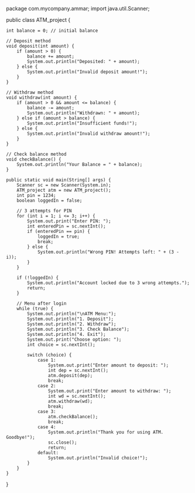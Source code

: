 package com.mycompany.ammar;
import java.util.Scanner;

public class ATM_project  {

    int balance = 0; // initial balance

    // Deposit method
    void deposit(int amount) {
        if (amount > 0) {
            balance += amount;
            System.out.println("Deposited: " + amount);
        } else {
            System.out.println("Invalid deposit amount!");
        }
    }

    // Withdraw method
    void withdraw(int amount) {
        if (amount > 0 && amount <= balance) {
            balance -= amount;
            System.out.println("Withdrawn: " + amount);
        } else if (amount > balance) {
            System.out.println("Insufficient funds!");
        } else {
            System.out.println("Invalid withdraw amount!");
        }
    }

    // Check balance method
    void checkBalance() {
        System.out.println("Your Balance = " + balance);
    }

    public static void main(String[] args) {
        Scanner sc = new Scanner(System.in);
        ATM_project atm = new ATM_project();
        int pin = 1234;
        boolean loggedIn = false;

        // 3 attempts for PIN
        for (int i = 1; i <= 3; i++) {
            System.out.print("Enter PIN: ");
            int enteredPin = sc.nextInt();
            if (enteredPin == pin) {
                loggedIn = true;
                break;
            } else {
                System.out.println("Wrong PIN! Attempts left: " + (3 - i));
            }
        }

        if (!loggedIn) {
            System.out.println("Account locked due to 3 wrong attempts.");
            return;
        }

        // Menu after login
        while (true) {
            System.out.println("\nATM Menu:");
            System.out.println("1. Deposit");
            System.out.println("2. Withdraw");
            System.out.println("3. Check Balance");
            System.out.println("4. Exit");
            System.out.print("Choose option: ");
            int choice = sc.nextInt();

            switch (choice) {
                case 1:
                    System.out.print("Enter amount to deposit: ");
                    int dep = sc.nextInt();
                    atm.deposit(dep);
                    break;
                case 2:
                    System.out.print("Enter amount to withdraw: ");
                    int wd = sc.nextInt();
                    atm.withdraw(wd);
                    break;
                case 3:
                    atm.checkBalance();
                    break;
                case 4:
                    System.out.println("Thank you for using ATM. Goodbye!");
                    sc.close();
                    return;
                default:
                    System.out.println("Invalid choice!");
            }
        }
    }
}
